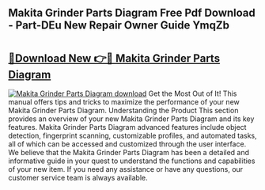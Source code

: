 ## Makita Grinder Parts Diagram Free Pdf Download - Part-DEu New Repair Owner Guide YmqZb

# <h2><a href="http://dfrz4l.blite.top/?on=Makita+Grinder+Parts+Diagram">🔗Download New 👉🔴 Makita Grinder Parts Diagram</a></h2>

[![Makita Grinder Parts Diagram download](https://i.imgur.com/lujVjoI.png)](http://dfrz4l.blite.top/?on=Makita+Grinder+Parts+Diagram)
Get the Most Out of It! This manual offers tips and tricks to maximize the performance of your new Makita Grinder Parts Diagram. Understanding the Product This section provides an overview of your new Makita Grinder Parts Diagram and its key features. Makita Grinder Parts Diagram advanced features include object detection, fingerprint scanning, customizable profiles, and automated tasks, all of which can be accessed and customized through the user interface. We believe that the Makita Grinder Parts Diagram has been a detailed and informative guide in your quest to understand the functions and capabilities of your new item. If you need any assistance or have any questions, our customer service team is always available.
